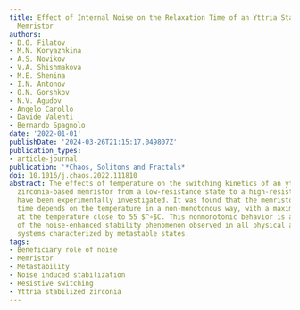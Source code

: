 ```yaml
---
title: Effect of Internal Noise on the Relaxation Time of an Yttria Stabilized Zirconia-Based
  Memristor
authors:
- D.O. Filatov
- M.N. Koryazhkina
- A.S. Novikov
- V.A. Shishmakova
- M.E. Shenina
- I.N. Antonov
- O.N. Gorshkov
- N.V. Agudov
- Angelo Carollo
- Davide Valenti
- Bernardo Spagnolo
date: '2022-01-01'
publishDate: '2024-03-26T21:15:17.049807Z'
publication_types:
- article-journal
publication: '*Chaos, Solitons and Fractals*'
doi: 10.1016/j.chaos.2022.111810
abstract: The effects of temperature on the switching kinetics of an yttrium-stabilized
  zirconia-based memristor from a low-resistance state to a high-resistance state
  have been experimentally investigated. It was found that the memristor relaxation
  time depends on the temperature in a non-monotonous way, with a maximum observed
  at the temperature close to 55 $^∘$C. This nonmonotonic behavior is a signature
  of the noise-enhanced stability phenomenon observed in all physical and complex
  systems characterized by metastable states.
tags:
- Beneficiary role of noise
- Memristor
- Metastability
- Noise induced stabilization
- Resistive switching
- Yttria stabilized zirconia
---
```

